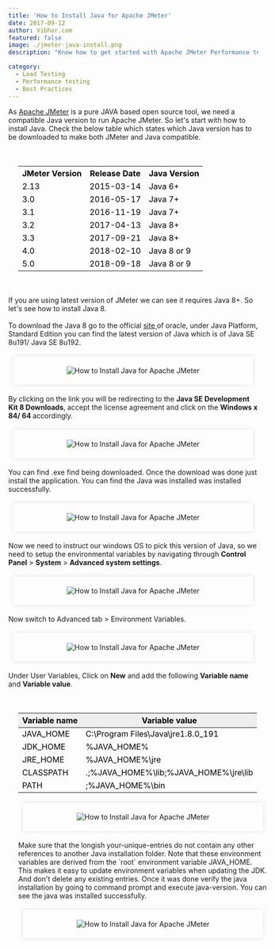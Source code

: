 ```yaml
---
title: 'How to Install Java for Apache JMeter'
date: 2017-09-12
author: Vibhor.com
featured: false
image: ./jmeter-java-install.png
description: "Know how to get started with Apache JMeter Performance testing tool"

category:
  - Load Testing
  - Performance testing
  - Best Practices
---
```





<div class="entry-content">
<p >
As <a href="introduction-to-apache-jmeter-aquick-guide">Apache JMeter</a> is a pure JAVA based open source tool, we need a compatible Java version to run Apache JMeter. So let's start with how to install Java.
Check the below table which states which Java version has to be downloaded to make both JMeter and Java compatible.
</p>
<div class="table-responsive" style="width:100%; padding:20px 20px;">
<table class="table table-bordered table-hover table-sm" style="color:black !important">
<tbody>
<tr>
<th>JMeter Version</th>
<th>Release Date</th>
<th>Java Version</th>
</tr>
<tr>
<td>2.13</td>
<td>2015-03-14</td>
<td>Java 6+</td>
</tr>
<tr>
<td>3.0</td>
<td>2016-05-17</td>
<td>Java 7+</td>
</tr>
<tr>
<td>3.1</td>
<td>2016-11-19</td>
<td>Java 7+</td>
</tr>
<tr><td>3.2</td>
<td>2017-04-13</td>
<td>Java 8+</td>
</tr>

<tr><td>3.3</td>
<td>2017-09-21</td>
<td>Java 8+</td>
</tr>
<tr><td>4.0</td>
<td>2018-02-10</td>
<td>Java 8 or 9</td>
</tr>
<tr><td>5.0</td>
<td>2018-09-18</td>
<td>Java 8 or 9</td>
</tr>
</tbody>
</table>
</div>
<p >If you are using latest version of JMeter we can see it requires Java 8+. So let's see how to install Java 8.<br><br>
To download the Java 8 go to the official <a href="https://www.oracle.com/technetwork/java/javase/downloads/index.html">site </a>of oracle, under Java Platform, Standard Edition you can find the latest version of Java which is of Java SE 8u191/ Java SE 8u192.
</p>
<center>
<div style="width:88%; margin-top:20px; margin-bottom:20px;padding:20px; box-shadow:0 0 10px rgba(0,0,0,0.1)">
<img class="main-img img-responsive" src="./java-site.png" alt="How to Install Java for Apache JMeter">
</div>
</center>
<p >By clicking on the link you will be redirecting to the <b>Java SE Development Kit 8 Downloads</b>, accept the license agreement and click on the <b>Windows x 84/ 64 </b>accordingly.
</p>
<center>
<div style="width:88%; margin-top:20px; margin-bottom:20px;padding:20px; box-shadow:0 0 10px rgba(0,0,0,0.1)">
<img class="main-img img-responsive" src="./java-agree-down.png" alt="How to Install Java for Apache JMeter">
</div>
</center>
<p >You can find .exe find being downloaded. Once the download was done just install the application.
You can find the Java was installed was installed successfully.
</p>
<center>
<div style="width:88%; margin-top:20px; margin-bottom:20px;padding:20px; box-shadow:0 0 10px rgba(0,0,0,0.1)">
<img class="main-img img-responsive" src="./java-installed.png" alt="How to Install Java for Apache JMeter">
</div>
</center>
<p >Now we need to instruct our windows OS to pick this version of Java, so we need to setup the environmental variables by navigating through <b>Control Panel</b> &gt; <b>System</b> &gt; <b>Advanced system settings</b>.
</p>
<center>
<div style="width:88%; margin-top:20px; margin-bottom:20px;padding:20px; box-shadow:0 0 10px rgba(0,0,0,0.1)">
<img class="main-img img-responsive" src="./java-syatem-adv.png" alt="How to Install Java for Apache JMeter">
</div>
</center>
<p >Now switch to Advanced tab &gt; Environment Variables.
</p>
<center>
<div style="width:88%; margin-top:20px; margin-bottom:20px;padding:20px; box-shadow:0 0 10px rgba(0,0,0,0.1)">
<img class="main-img img-responsive" src="./java-env-var.png" alt="How to Install Java for Apache JMeter">
</div>
</center>
<p >Under User Variables, Click on <b>New</b> and add the following <b>Variable name</b> and <b>Variable value</b>.
</p>
<div class="table-responsive" style="width:100%; padding:20px 20px;">
<table class="table table-bordered table-hover table-sm" style="color:black !important">
<thead>
<tr class="table-primary" style="background-color:rgba(0,0,0,0.06)">
<th>Variable name</th>
<th>Variable value</th>
</tr>
</thead>
<tbody>
<tr>
<td>JAVA_HOME</td>
<td>C:\Program Files\Java\jre1.8.0_191</td>
</tr>
<tr>
<td>JDK_HOME</td>
<td>%JAVA_HOME%</td>
</tr>
<tr>
<td>JRE_HOME</td>
<td>%JAVA_HOME%\jre</td>
</tr>
<tr>
<td>CLASSPATH</td>
<td>.;%JAVA_HOME%\lib;%JAVA_HOME%\jre\lib</td>
</tr>
<tr>
<td>PATH</td>
<td>;%JAVA_HOME%\bin</td>
</tr>
</tbody>
</table>
<center>
<div style="width:88%; margin-top:20px; margin-bottom:20px;padding:20px; box-shadow:0 0 10px rgba(0,0,0,0.1)">
<img class="main-img img-responsive" src="./java-user-var.png" alt="How to Install Java for Apache JMeter">
</div>
</center>
<p >
Make sure that the longish your-unique-entries do not contain any other references to another Java installation folder.
Note that these environment variables are derived from the `root` environment variable JAVA_HOME. This makes it easy to update environment variables when updating the JDK.
And don't delete any existing entries.
Once it was done verify the java installation by going to command prompt and execute java-version. You can see the java was installed successfully.
</p>
<center>
<div style="width:88%; margin-top:20px; margin-bottom:20px;padding:20px; box-shadow:0 0 10px rgba(0,0,0,0.1)">
<img class="main-img img-responsive" src="./java-verify-cli.png" alt="How to Install Java for Apache JMeter">
</div>
</center>
</div>



</div>
